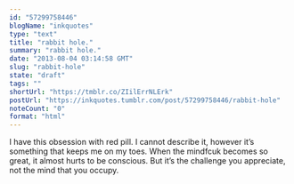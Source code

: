 ```yaml
---
id: "57299758446"
blogName: "inkquotes"
type: "text"
title: "rabbit hole."
summary: "rabbit hole."
date: "2013-08-04 03:14:58 GMT"
slug: "rabbit-hole"
state: "draft"
tags: ""
shortUrl: "https://tmblr.co/ZIilErrNLErk"
postUrl: "https://inkquotes.tumblr.com/post/57299758446/rabbit-hole"
noteCount: "0"
format: "html"
---
```


I have this obsession with red pill. I cannot describe it, however it’s something that keeps me on my toes. When the mindfcuk becomes so great, it almost hurts to be conscious. But it’s the challenge you appreciate, not the mind that you occupy.